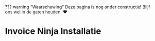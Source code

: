 ??? warning "Waarschuwing"
    Deze pagina is nog onder constructie! Blijf ons wel in de gaten houden. :heart:

# Invoice Ninja Installatie


